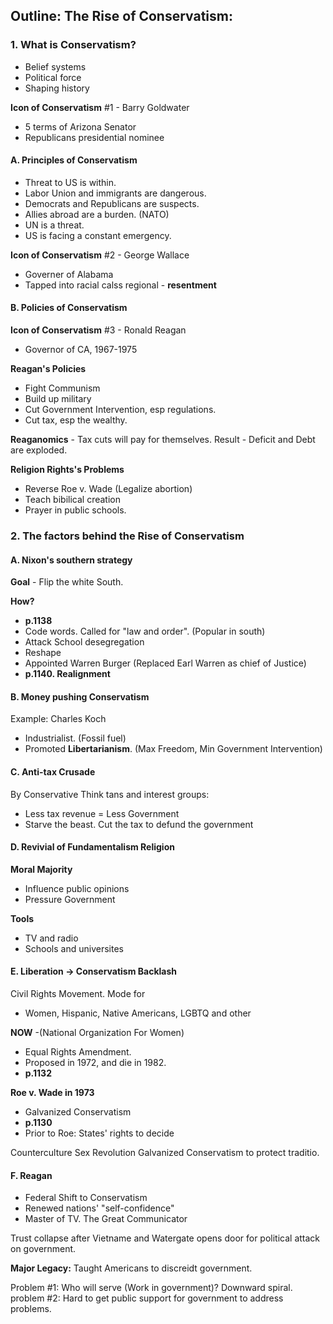 ## Outline: The Rise of Conservatism:

### 1. What is Conservatism?
+ Belief systems
+ Political force
+ Shaping history

**Icon of Conservatism** #1 - Barry Goldwater
+ 5 terms of Arizona Senator
+ Republicans presidential nominee

#### A. Principles of Conservatism
+ Threat to US is within.
+ Labor Union and immigrants are dangerous.
+ Democrats and Republicans are suspects.
+ Allies abroad are a burden. (NATO)
+ UN is a threat.
+ US is facing a constant emergency.

**Icon of Conservatism** #2 - George Wallace
+ Governer of Alabama
+ Tapped into racial calss regional - **resentment**

#### B. Policies of Conservatism
**Icon of Conservatism** #3 - Ronald Reagan
+ Governor of CA, 1967-1975

**Reagan's Policies**
+ Fight Communism
+ Build up military
+ Cut Government Intervention, esp regulations.
+ Cut tax, esp the wealthy.

**Reaganomics** - Tax cuts will pay for themselves.
Result -  Deficit and Debt are exploded.

**Religion Rights's Problems**
+ Reverse Roe v. Wade (Legalize abortion)
+ Teach bibilical creation
+ Prayer in public schools.

### 2. The factors behind the Rise of Conservatism

#### A. Nixon's southern strategy
**Goal** - Flip the white South.

**How?**
+ **p.1138**
+ Code words. Called for "law and order". (Popular in south)
+ Attack School desegregation
+ Reshape
+ Appointed Warren Burger (Replaced Earl Warren as chief of Justice)
+ **p.1140. Realignment**

#### B. Money pushing Conservatism
Example: Charles Koch
+ Industrialist. (Fossil fuel)
+ Promoted **Libertarianism**. (Max Freedom, Min Government Intervention)

#### C. Anti-tax Crusade
By Conservative Think tans and interest groups:
+ Less tax revenue = Less Government
+ Starve the beast. Cut the tax to defund the government

#### D. Revivial of Fundamentalism Religion
**Moral Majority**
+ Influence public opinions
+ Pressure Government

**Tools**
+ TV and radio
+ Schools and universites

#### E. Liberation $\to$ Conservatism Backlash
Civil Rights Movement. Mode for
+ Women, Hispanic, Native Americans, LGBTQ and other

**NOW** -(National Organization For Women)
+ Equal Rights Amendment.
+ Proposed in 1972, and die in 1982.
+ **p.1132**

**Roe v. Wade in 1973**
+ Galvanized Conservatism
+ **p.1130**
+ Prior to Roe: States' rights to decide

Counterculture
Sex Revolution
Galvanized Conservatism to protect traditio.

#### F. Reagan
+ Federal Shift to Conservatism
+ Renewed nations' "self-confidence"
+ Master of TV. The Great Communicator

Trust collapse after Vietname and Watergate opens door for political attack on government.

**Major Legacy:** Taught Americans to discreidt government.

Problem #1: Who will serve (Work in government)? Downward spiral.
problem #2: Hard to get public support for government to address problems.

